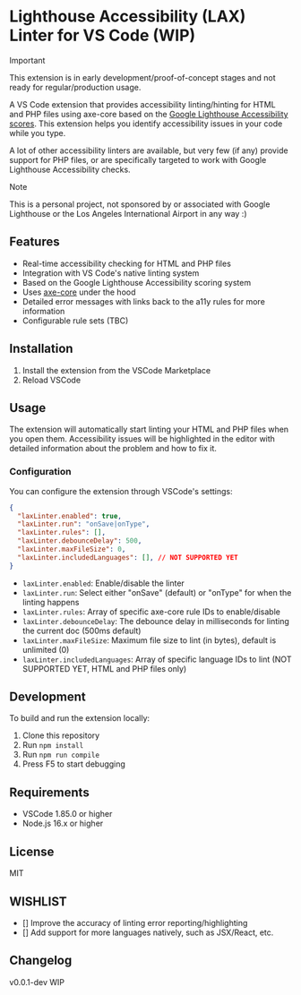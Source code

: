 # Lighthouse Accessibility (LAX) Linter for VS Code (WIP)

> [!IMPORTANT]
> This extension is in early development/proof-of-concept stages and not ready for regular/production usage.

A VS Code extension that provides accessibility linting/hinting for HTML and PHP files using axe-core based on the [Google Lighthouse Accessibility scores](https://developer.chrome.com/docs/lighthouse/accessibility/scoring). This extension helps you identify accessibility issues in your code while you type.

A lot of other accessibility linters are available, but very few (if any) provide support for PHP files, or are specifically targeted to work with Google Lighthouse Accessibility checks.

> [!NOTE]
> This is a personal project, not sponsored by or associated with Google Lighthouse or the Los Angeles International Airport in any way :)

## Features

- Real-time accessibility checking for HTML and PHP files
- Integration with VS Code's native linting system
- Based on the Google Lighthouse Accessibility scoring system
- Uses [axe-core](https://github.com/dequelabs/axe-core) under the hood
- Detailed error messages with links back to the a11y rules for more information
- Configurable rule sets (TBC)

## Installation

1. Install the extension from the VSCode Marketplace
2. Reload VSCode

## Usage

The extension will automatically start linting your HTML and PHP files when you open them. Accessibility issues will be highlighted in the editor with detailed information about the problem and how to fix it.

### Configuration

You can configure the extension through VSCode's settings:

```json
{
  "laxLinter.enabled": true,
  "laxLinter.run": "onSave|onType",
  "laxLinter.rules": [],
  "laxLinter.debounceDelay": 500,
  "laxLinter.maxFileSize": 0,
  "laxLinter.includedLanguages": [], // NOT SUPPORTED YET
}
```

- `laxLinter.enabled`: Enable/disable the linter
- `laxLinter.run`: Select either "onSave" (default) or "onType" for when the linting happens
- `laxLinter.rules`: Array of specific axe-core rule IDs to enable/disable
- `laxLinter.debounceDelay`: The debounce delay in milliseconds for linting the current doc (500ms default)
- `laxLinter.maxFileSize`: Maximum file size to lint (in bytes), default is unlimited (0)
- `laxLinter.includedLanguages`: Array of specific language IDs to lint (NOT SUPPORTED YET, HTML and PHP files only)

## Development

To build and run the extension locally:

1. Clone this repository
2. Run `npm install`
3. Run `npm run compile`
4. Press F5 to start debugging

## Requirements

- VSCode 1.85.0 or higher
- Node.js 16.x or higher

## License

MIT

## WISHLIST
- [] Improve the accuracy of linting error reporting/highlighting
- [] Add support for more languages natively, such as JSX/React, etc.

## Changelog

v0.0.1-dev WIP